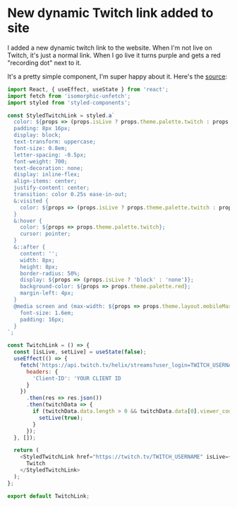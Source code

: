 # New dynamic Twitch link added to site

I added a new dynamic twitch link to the website. When I'm not live on Twitch, it's just a normal link. When I go live it turns purple and gets a red "recording dot" next to it. 

It's a pretty simple component, I'm super happy about it. Here's the [source](https://github.com/sneakycrow/website/blob/master/components/twitchLink.js): 

```javascript
import React, { useEffect, useState } from 'react';
import fetch from 'isomorphic-unfetch';
import styled from 'styled-components';

const StyledTwitchLink = styled.a`
  color: ${props => (props.isLive ? props.theme.palette.twitch : props.theme.palette.black)};
  padding: 8px 16px;
  display: block;
  text-transform: uppercase;
  font-size: 0.8em;
  letter-spacing: -0.5px;
  font-weight: 700;
  text-decoration: none;
  display: inline-flex;
  align-items: center;
  justify-content: center;
  transition: color 0.25s ease-in-out;
  &:visited {
    color: ${props => (props.isLive ? props.theme.palette.twitch : props.theme.palette.black)};
  }
  &:hover {
    color: ${props => props.theme.palette.twitch};
    cursor: pointer;
  }
  &::after {
    content: '';
    width: 8px;
    height: 8px;
    border-radius: 50%;
    display: ${props => (props.isLive ? 'block' : 'none')};
    background-color: ${props => props.theme.palette.red};
    margin-left: 4px;
  }
  @media screen and (max-width: ${props => props.theme.layout.mobileMaxWidth}) {
    font-size: 1.6em;
    padding: 16px;
  }
`;

const TwitchLink = () => {
  const [isLive, setLive] = useState(false);
  useEffect(() => {
    fetch('https://api.twitch.tv/helix/streams?user_login=TWITCH_USERNAME', {
      headers: {
        'Client-ID': 'YOUR CLIENT ID
      }
    })
      .then(res => res.json())
      .then(twitchData => {
        if (twitchData.data.length > 0 && twitchData.data[0].viewer_count !== null) {
          setLive(true);
        }
      });
  }, []);

  return (
    <StyledTwitchLink href="https://twitch.tv/TWITCH_USERNAME" isLive={isLive}>
      Twitch
    </StyledTwitchLink>
  );
};

export default TwitchLink;
```

